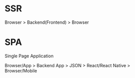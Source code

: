 # SSR
Browser > Backend(Frontend) > Browser

# SPA
Single Page Application

Browser/App > Backend App > JSON > React/React Native > Browser/Mobile